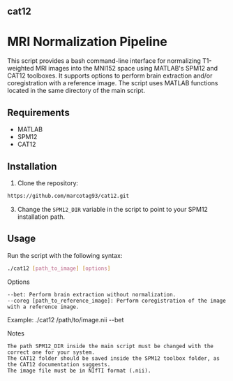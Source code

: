 ## cat12

# MRI Normalization Pipeline

This script provides a bash command-line interface for normalizing T1-weighted MRI images into the MNI152 space using MATLAB's SPM12 and CAT12 toolboxes. It supports options to perform brain extraction and/or coregistration with a reference image. 
The script uses MATLAB functions located in the same directory of the main script. 

## Requirements

- MATLAB
- SPM12
- CAT12

## Installation

1. Clone the repository:
```bash
https://github.com/marcotag93/cat12.git
```

3. Change the `SPM12_DIR` variable in the script to point to your SPM12 installation path.

## Usage

Run the script with the following syntax:

```bash
./cat12 [path_to_image] [options]
```

Options

    --bet: Perform brain extraction without normalization.
    --coreg [path_to_reference_image]: Perform coregistration of the image with a reference image.

Example:
./cat12 /path/to/image.nii --bet

Notes

    The path SPM12_DIR inside the main script must be changed with the correct one for your system. 
    The CAT12 folder should be saved inside the SPM12 toolbox folder, as the CAT12 documentation suggests.
    The image file must be in NIfTI format (.nii).

